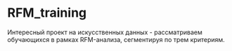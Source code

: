 # RFM_training
Интересный проект на искусственных данных - рассматриваем обучающихся в рамках RFM-анализа, сегментируя по трем критериям.
